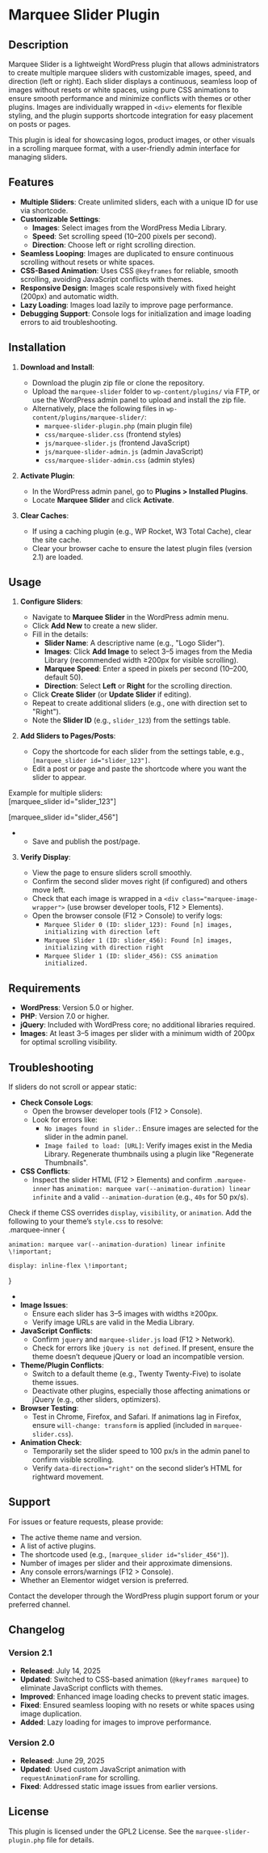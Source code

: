 # **Marquee Slider Plugin**

## **Description**

Marquee Slider is a lightweight WordPress plugin that allows administrators to create multiple marquee sliders with customizable images, speed, and direction (left or right). Each slider displays a continuous, seamless loop of images without resets or white spaces, using pure CSS animations to ensure smooth performance and minimize conflicts with themes or other plugins. Images are individually wrapped in `<div>` elements for flexible styling, and the plugin supports shortcode integration for easy placement on posts or pages.

This plugin is ideal for showcasing logos, product images, or other visuals in a scrolling marquee format, with a user-friendly admin interface for managing sliders.

## **Features**

* **Multiple Sliders**: Create unlimited sliders, each with a unique ID for use via shortcode.  
* **Customizable Settings**:  
  * **Images**: Select images from the WordPress Media Library.  
  * **Speed**: Set scrolling speed (10–200 pixels per second).  
  * **Direction**: Choose left or right scrolling direction.  
* **Seamless Looping**: Images are duplicated to ensure continuous scrolling without resets or white spaces.  
* **CSS-Based Animation**: Uses CSS `@keyframes` for reliable, smooth scrolling, avoiding JavaScript conflicts with themes.  
* **Responsive Design**: Images scale responsively with fixed height (200px) and automatic width.  
* **Lazy Loading**: Images load lazily to improve page performance.  
* **Debugging Support**: Console logs for initialization and image loading errors to aid troubleshooting.

## **Installation**

1. **Download and Install**:

   * Download the plugin zip file or clone the repository.  
   * Upload the `marquee-slider` folder to `wp-content/plugins/` via FTP, or use the WordPress admin panel to upload and install the zip file.  
   * Alternatively, place the following files in `wp-content/plugins/marquee-slider/`:  
     * `marquee-slider-plugin.php` (main plugin file)  
     * `css/marquee-slider.css` (frontend styles)  
     * `js/marquee-slider.js` (frontend JavaScript)  
     * `js/marquee-slider-admin.js` (admin JavaScript)  
     * `css/marquee-slider-admin.css` (admin styles)  
2. **Activate Plugin**:

   * In the WordPress admin panel, go to **Plugins \> Installed Plugins**.  
   * Locate **Marquee Slider** and click **Activate**.  
3. **Clear Caches**:

   * If using a caching plugin (e.g., WP Rocket, W3 Total Cache), clear the site cache.  
   * Clear your browser cache to ensure the latest plugin files (version 2.1) are loaded.

## **Usage**

1. **Configure Sliders**:

   * Navigate to **Marquee Slider** in the WordPress admin menu.  
   * Click **Add New** to create a new slider.  
   * Fill in the details:  
     * **Slider Name**: A descriptive name (e.g., "Logo Slider").  
     * **Images**: Click **Add Image** to select 3–5 images from the Media Library (recommended width ≥200px for visible scrolling).  
     * **Marquee Speed**: Enter a speed in pixels per second (10–200, default 50).  
     * **Direction**: Select **Left** or **Right** for the scrolling direction.  
   * Click **Create Slider** (or **Update Slider** if editing).  
   * Repeat to create additional sliders (e.g., one with direction set to "Right").  
   * Note the **Slider ID** (e.g., `slider_123`) from the settings table.  
2. **Add Sliders to Pages/Posts**:

   * Copy the shortcode for each slider from the settings table, e.g., `[marquee_slider id="slider_123"]`.  
   * Edit a post or page and paste the shortcode where you want the slider to appear.

Example for multiple sliders:  
\[marquee\_slider id="slider\_123"\]

\[marquee\_slider id="slider\_456"\]

*   
  * Save and publish the post/page.  
3. **Verify Display**:

   * View the page to ensure sliders scroll smoothly.  
   * Confirm the second slider moves right (if configured) and others move left.  
   * Check that each image is wrapped in a `<div class="marquee-image-wrapper">` (use browser developer tools, F12 \> Elements).  
   * Open the browser console (F12 \> Console) to verify logs:  
     * `Marquee Slider 0 (ID: slider_123): Found [n] images, initializing with direction left`  
     * `Marquee Slider 1 (ID: slider_456): Found [n] images, initializing with direction right`  
     * `Marquee Slider 1 (ID: slider_456): CSS animation initialized.`

## **Requirements**

* **WordPress**: Version 5.0 or higher.  
* **PHP**: Version 7.0 or higher.  
* **jQuery**: Included with WordPress core; no additional libraries required.  
* **Images**: At least 3–5 images per slider with a minimum width of 200px for optimal scrolling visibility.

## **Troubleshooting**

If sliders do not scroll or appear static:

* **Check Console Logs**:  
  * Open the browser developer tools (F12 \> Console).  
  * Look for errors like:  
    * `No images found in slider.`: Ensure images are selected for the slider in the admin panel.  
    * `Image failed to load: [URL]`: Verify images exist in the Media Library. Regenerate thumbnails using a plugin like "Regenerate Thumbnails".  
* **CSS Conflicts**:  
  * Inspect the slider HTML (F12 \> Elements) and confirm `.marquee-inner` has `animation: marquee var(--animation-duration) linear infinite` and a valid `--animation-duration` (e.g., `40s` for 50 px/s).

Check if theme CSS overrides `display`, `visibility`, or `animation`. Add the following to your theme’s `style.css` to resolve:  
.marquee-inner {

    animation: marquee var(--animation-duration) linear infinite \!important;

    display: inline-flex \!important;

}

*   
* **Image Issues**:  
  * Ensure each slider has 3–5 images with widths ≥200px.  
  * Verify image URLs are valid in the Media Library.  
* **JavaScript Conflicts**:  
  * Confirm `jquery` and `marquee-slider.js` load (F12 \> Network).  
  * Check for errors like `jQuery is not defined`. If present, ensure the theme doesn’t dequeue jQuery or load an incompatible version.  
* **Theme/Plugin Conflicts**:  
  * Switch to a default theme (e.g., Twenty Twenty-Five) to isolate theme issues.  
  * Deactivate other plugins, especially those affecting animations or jQuery (e.g., other sliders, optimizers).  
* **Browser Testing**:  
  * Test in Chrome, Firefox, and Safari. If animations lag in Firefox, ensure `will-change: transform` is applied (included in `marquee-slider.css`).  
* **Animation Check**:  
  * Temporarily set the slider speed to 100 px/s in the admin panel to confirm visible scrolling.  
  * Verify `data-direction="right"` on the second slider’s HTML for rightward movement.

## **Support**

For issues or feature requests, please provide:

* The active theme name and version.  
* A list of active plugins.  
* The shortcode used (e.g., `[marquee_slider id="slider_456"]`).  
* Number of images per slider and their approximate dimensions.  
* Any console errors/warnings (F12 \> Console).  
* Whether an Elementor widget version is preferred.

Contact the developer through the WordPress plugin support forum or your preferred channel.

## **Changelog**

### **Version 2.1**

* **Released**: July 14, 2025  
* **Updated**: Switched to CSS-based animation (`@keyframes marquee`) to eliminate JavaScript conflicts with themes.  
* **Improved**: Enhanced image loading checks to prevent static images.  
* **Fixed**: Ensured seamless looping with no resets or white spaces using image duplication.  
* **Added**: Lazy loading for images to improve performance.

### **Version 2.0**

* **Released**: June 29, 2025  
* **Updated**: Used custom JavaScript animation with `requestAnimationFrame` for scrolling.  
* **Fixed**: Addressed static image issues from earlier versions.

## **License**

This plugin is licensed under the GPL2 License. See the `marquee-slider-plugin.php` file for details.